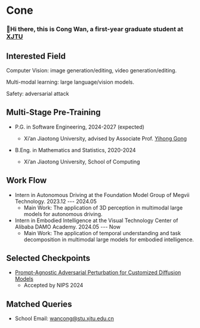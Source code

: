 # Cone

###  :wave:Hi there, this is Cong Wan, a first-year graduate student at [XJTU](http://www.xjtu.edu.cn/)

## Interested Field

Computer Vision: image generation/editing, video generation/editing.

Multi-modal learning: large language/vision models.

Safety: adversarial attack

## Multi-Stage Pre-Training

- P.G. in Software Engineering, 2024-2027 (expected)
  - Xi’an Jiaotong University, advised by Associate Prof. [Yihong Gong](https://gr.xjtu.edu.cn/en/web/ygong)
    
- B.Eng. in Mathematics and Statistics, 2020-2024
  - Xi’an Jiaotong University, School of Computing 
 
## Work Flow

- Intern in Autonomous Driving at the Foundation Model Group of Megvii Technology. 2023.12 --- 2024.05
  - Main Work: The application of 3D perception in multimodal large models for autonomous driving.
- Intern in Embodied Intelligence at the Visual Technology Center of Alibaba DAMO Academy. 2024.05 --- Now
  - Main Work: The application of temporal understanding and task decomposition in multimodal large models for embodied intelligence.

## Selected Checkpoints
- [Prompt-Agnostic Adversarial Perturbation for Customized Diffusion Models](https://arxiv.org/abs/2408.10571)
  - Accepted by NIPS 2024


## Matched Queries

- School Email: [wancong@stu.xjtu.edu.cn](mailto:yfbai@stu.xjtu.edu.cn)
